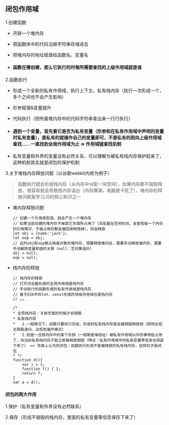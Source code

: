 

## 闭包作用域

1.创建函数

- 开辟一个堆内存

- 把函数体中的代码当做字符串存储进去

- 把堆内存的地址赋值给函数名、变量名

- #### 函数在哪创建，那么它执行的时候所需要查找的上级作用域就是谁

2.函数执行

- 形成一个全新的私有作用域，执行上下文，私有栈内存（执行一次形成一个，多个之间也不会产生影响）

- 形参赋值&变量提升

- 代码执行（把所属堆内存中的代码字符串拿出来一行行执行）

- #### 遇到一个变量，首先看它是否为私有变量（形参和在私有作用域中声明的变量时私有变量），是私有的就操作自己的变量即可，不是私有的则向上级作用域查找……一直找到全局作用域为止  => 作用域链查找机制

- 私有变量和外界的变量没有必然关系，可以理解为被私有栈内存保护起来了，这种机制其实就是闭包的保护机制

3.关于堆栈内存释放问题（以谷歌webkit内核为例子）

>函数执行就会形成栈内存（从内存中分配一块空间），如果内存都不销毁释放，很容易就会导致栈内存溢出（内存爆满，电脑就卡死了），堆内存的释放问题是学习JS的核心知识之一

- 堆内存释放问题

  ```
  // 创建一个引用类型值，就会产生一个堆内存
  // 如果当前创建的堆内存不被其它东西所占用了（浏览器在空闲时间，会查找每一个内存的引用情况，不被占用的都会被回收释放掉），则会释放
  let obj = {name:'jack'};
  let oop = obj;
  // 此时obj和oop都占用者对象的堆内存，想要释放堆内存，需要手动释放堆内存，需要手动解除变量和值的关联（null：空对象指针）
  obj = null;
  oop = null;
  ```

- 栈内存的释放

  ```
  // 栈内存的释放
  // 打开浏览器形成的全局作用域是栈内存
  // 手动执行的函数形成的私有作用域是栈内存
  // 基于ES6中的let、const形成的块级作用域也是栈内存
  // ……
  
  /*
  * 全局栈内存：关掉页面的时候才会销毁
  * 私有栈内存
  *   1.一般情况下，函数只要执行完成，形成的私有栈内存就会被销毁释放掉（排除出现无限极递归，出现死循环模式）
  *   2.但是一旦栈内存中的某个东西（一般都是堆地址）被私有作用域以外的事物给占用了，则当前私有栈内存不能立即被释放销毁（特点：私有作用域中的私有变量等信息也保留下来了） => 市面上认为的闭包：函数执行形成不能被释放的私有栈内存，这样的才是闭包
  * */
  function d(){
      var i = 1;
      function f() { };
      return f;
  }
  var a = d();
  ```

  

#### 闭包的两大作用

1.保护（私有变量和外界没有必然联系）

2.保存（形成不销毁的栈内存，里面的私有变量等信息保存下来了）